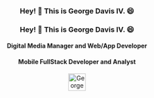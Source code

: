 <h3 align="center">Hey! 👋 This is George Davis IV. 😄 </h3>	<h3 align="center">Hey! 👋 This is George Davis IV. 😄 </h3>
<h4 align="center">Digital Media Manager and Web/App Developer</h4>	<h4 align="center">Mobile FullStack Developer and Analyst</h4>
<p align="center">	<p align="center">
  <a href="https://www.linkedin.com/in/tech_andgar/" target="_blank">	  <a href="https://www.linkedin.com/in/gdavisiv/" target="_blank">
  <img alt="George Davis IV on Linkedin" src="https://avatars3.githubusercontent.com/u/357098?s=200&v=4" width="40" height="40" >
